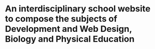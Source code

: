 # An interdisciplinary school website to compose the subjects of Development and Web Design, Biology and Physical Education
